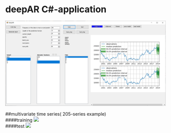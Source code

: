 # deepAR C#-application
<img src="./images/image00.png"/>  

##multivariate time series( 205-series example)  
####training
<img src="./images/image01.gif"/>  
####test
<img src="./images/image02.gif"/>  
